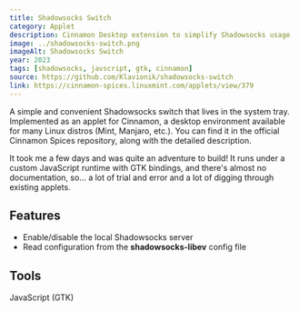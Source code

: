 ```yaml
---
title: Shadowsocks Switch
category: Applet
description: Cinnamon Desktop extension to simplify Shadowsocks usage
image: ../shadowsocks-switch.png
imageAlt: Shadowsocks Switch
year: 2023
tags: [shadowsocks, javscript, gtk, cinnamon]
source: https://github.com/Klavionik/shadowsocks-switch
link: https://cinnamon-spices.linuxmint.com/applets/view/379
---
```


A simple and convenient Shadowsocks switch that lives in the system tray. Implemented 
as an applet for Cinnamon, a desktop environment available for many Linux distros 
(Mint, Manjaro, etc.). You can find it in the official Cinnamon Spices repository, 
along with the detailed description. 

It took me a few days and was quite an adventure to build! It runs under a custom 
JavaScript runtime with GTK bindings, and there's almost no documentation, so... a 
lot of trial and error and a lot of digging through existing applets. 

## Features

- Enable/disable the local Shadowsocks server
- Read configuration from the **shadowsocks-libev** config file

## Tools

JavaScript (GTK)
